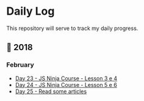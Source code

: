 # Daily Log 

This repository will serve to track my daily progress. 

## :calendar: 2018

### February 
* [Day 23 - JS Ninja Course - Lesson 3 e 4](2018/February/23.md)
* [Day 24 - JS Ninja Course - Lesson 5 e 6](2018/February/24.md)
* [Day 25 - Read some articles](2018/February/25.md)